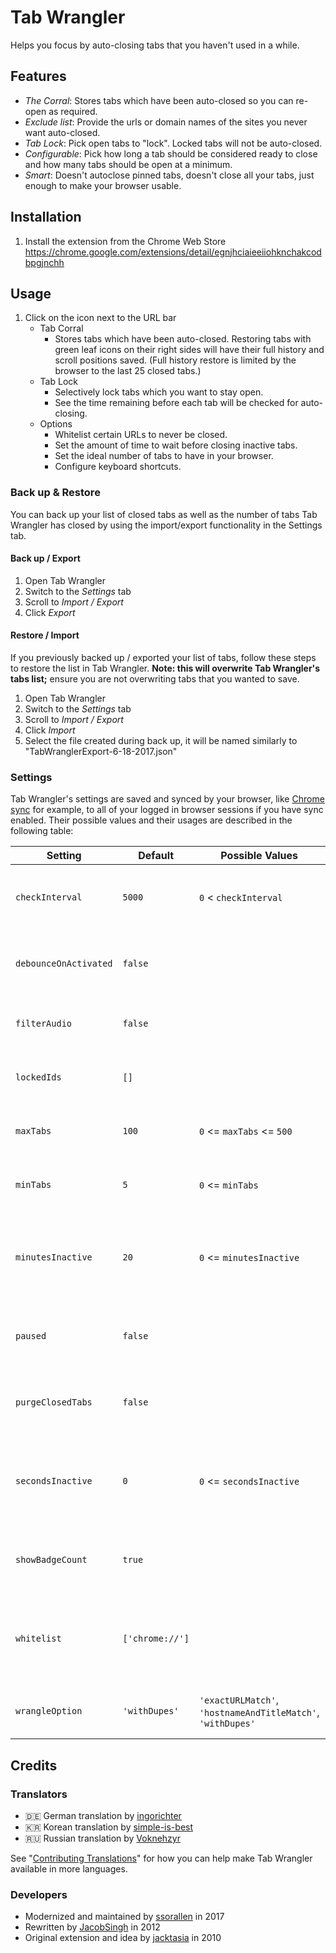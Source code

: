 # Tab Wrangler

Helps you focus by auto-closing tabs that you haven't used in a while.

## Features

* *The Corral*: Stores tabs which have been auto-closed so you can re-open as required.
* *Exclude list*: Provide the urls or domain names of the sites you never want auto-closed.
* *Tab Lock*: Pick open tabs to "lock".  Locked tabs will not be auto-closed.
* *Configurable*: Pick how long a tab should be considered ready to close and how many tabs should
  be open at a minimum.
* *Smart*: Doesn't autoclose pinned tabs, doesn't close all your tabs, just enough to make your
  browser usable.

## Installation

1. Install the extension from the Chrome Web Store https://chrome.google.com/extensions/detail/egnjhciaieeiiohknchakcodbpgjnchh

## Usage

1. Click on the icon next to the URL bar
    * Tab Corral
      * Stores tabs which have been auto-closed. Restoring tabs with green leaf icons on their right
        sides will have their full history and scroll positions saved. (Full history restore is
        limited by the browser to the last 25 closed tabs.)
    * Tab Lock
      * Selectively lock tabs which you want to stay open.
      * See the time remaining before each tab will be checked for auto-closing.
    * Options
      * Whitelist certain URLs to never be closed.
      * Set the amount of time to wait before closing inactive tabs.
      * Set the ideal number of tabs to have in your browser.
      * Configure keyboard shortcuts.

### Back up & Restore

You can back up your list of closed tabs as well as the number of tabs Tab Wrangler has closed by
using the import/export functionality in the Settings tab.

#### Back up / Export

1. Open Tab Wrangler
2. Switch to the *Settings* tab
3. Scroll to *Import / Export*
4. Click *Export*

#### Restore / Import

If you previously backed up / exported your list of tabs, follow these steps to restore the list in
Tab Wrangler. **Note: this will overwrite Tab Wrangler's tabs list;** ensure you are not overwriting
tabs that you wanted to save.

1. Open Tab Wrangler
2. Switch to the *Settings* tab
3. Scroll to *Import / Export*
4. Click *Import*
5. Select the file created during back up, it will be named similarly to
   "TabWranglerExport-6-18-2017.json"

### Settings

Tab Wrangler's settings are saved and synced by your browser, like [Chrome sync][0] for example, to
all of your logged in browser sessions if you have sync enabled. Their possible values and their
usages are described in the following table:

| Setting               | Default         | Possible Values   | Description |
| --------------------- | --------------- | ----------------- | ----------- |
| `checkInterval`       | `5000`          | `0` < `checkInterval` | How often Tab Wrangler should check for stale tabs to close (in milliseconds) |
| `debounceOnActivated` | `false`         |                   | Whether to wait 1 second before resetting the active tab's timer |
| `filterAudio`         | `false`         |                   | Whether to prevent auto-closing tabs that are playing audio |
| `lockedIds`           | `[]`            |                   | Array of tab IDs that have been explicitly locked by the user |
| `maxTabs`             | `100`           | `0` <= `maxTabs` <= `500` | Maximum number of tabs to keep in the tab list |
| `minTabs`             | `5`             | `0` <= `minTabs`          | Auto-close tabs only if there are more than this number open |
| `minutesInactive`     | `20`            | `0` <= `minutesInactive`          | How much time (+ `secondsInactive`) before a tab is considered "stale" and ready to close |
| `paused`              | `false`         |                   | Whether TabWrangler is paused (shouldn't count down) |
| `purgeClosedTabs`     | `false`         |                   | Whether to empty the closed tab list when the browser closes |
| `secondsInactive`     | `0`             | `0` <= `secondsInactive`          | How much time (+ `minutesInactive`) before a tab is considered "stale" and ready to close |
| `showBadgeCount`      | `true`          |                   | Whether to show the length of the closed tab list as a badge on the URL bar icon |
| `whitelist`           | `['chrome://']` |                   | Array of patterns to check against.  If a tab's URL matches a pattern, the tab is never auto-closed |
| `wrangleOption`       | `'withDupes'`   | `'exactURLMatch'`, `'hostnameAndTitleMatch'`, `'withDupes'` | How to handle duplicate entries in the closed tabs list |

## Credits

### Translators

* 🇩🇪 German translation by [ingorichter](https://github.com/ingorichter)
* 🇰🇷 Korean translation by [simple-is-best](https://github.com/simple-is-best)
* 🇷🇺 Russian translation by [Voknehzyr](https://github.com/Voknehzyr)

See "[Contributing Translations](CONTRIBUTING.md#contributing-translations)" for how you can help
make Tab Wrangler available in more languages.

### Developers

* Modernized and maintained by [ssorallen](https://github.com/ssorallen) in 2017
* Rewritten by [JacobSingh](https://github.com/jacobSingh) in 2012
* Original extension and idea by [jacktasia](https://github.com/jacktasia) in 2010

[0]: https://chrome.google.com/sync
